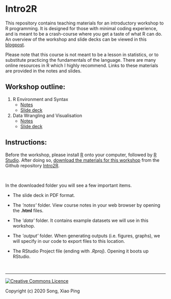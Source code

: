 # Intro2R

This repository contains teaching materials for an introductory workshop to R programming. It is designed for those with minimal coding experience, and is meant to be a crash-course where you get a taste of what R can do. An overview of the workshop and slide decks can be viewed in this [blogpost](https://xp-song.github.io/posts/intro2r/).

Please note that this course is not meant to be a lesson in statistics, or to substitute practicing the fundamentals of the language. There are many online resources in R which I highly recommend. Links to these materials are provided in the notes and slides.

## Workshop outline:

1. R Environment and Syntax
    - [Notes](https://htmlpreview.github.io/?https://github.com/xp-song/Intro2R/blob/master/notes/1_R_environ_and_syntax.html)
    - [Slide deck](https://xp-song.github.io/resources/intro2r_1/slides#1)
2. Data Wrangling and Visualisation
    - [Notes](https://htmlpreview.github.io/?https://github.com/xp-song/Intro2R/blob/master/notes/2_Data_wrangling_and_visualisation.html)
    - [Slide deck](https://xp-song.github.io/resources/intro2r_2/slides#1)


## Instructions:

Before the workshop, please install [R](https://cran.r-project.org) onto your computer, followed by [R Studio](https://www.rstudio.com/products/rstudio/download/#download). After doing so, [download the materials for this workshop](https://github.com/xp-song/Intro2R/archive/master.zip) from the Github repository [Intro2R](https://github.com/xp-song/Intro2R). 

<br>

In the downloaded folder you will see a few important items. 

* The slide deck in PDF format.

* The _'notes'_ folder. View course notes in your web browser by opening the **.html** files.   

* The _'data'_ folder. It contains example datasets we will use in this workshop.

* The _'output'_ folder. When generating outputs (i.e. figures, graphs), we will specify in our code to export files to this location. 

* The RStudio Project file (ending with _.Rproj_). Opening it boots up RStudio. 

<br>

---

<a rel="license" href="http://creativecommons.org/licenses/by-nc-sa/4.0/"><img alt="Creative Commons Licence" style="border-width:0" src="https://i.creativecommons.org/l/by-nc-sa/4.0/88x31.png" /></a>

Copyright (c) 2020 Song, Xiao Ping

